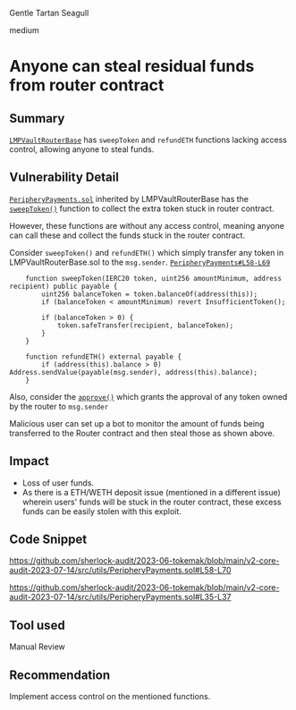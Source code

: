Gentle Tartan Seagull

medium

# Anyone can steal residual funds from router contract
## Summary
[`LMPVaultRouterBase`](https://github.com/sherlock-audit/2023-06-tokemak/blob/main/v2-core-audit-2023-07-14/src/vault/LMPVaultRouterBase.sol) has `sweepToken` and `refundETH` functions lacking access control, allowing anyone to steal funds.

## Vulnerability Detail
[`PeripheryPayments.sol`](https://github.com/sherlock-audit/2023-06-tokemak/blob/main/v2-core-audit-2023-07-14/src/utils/PeripheryPayments.sol) inherited by LMPVaultRouterBase has the [`sweepToken()`](https://github.com/sherlock-audit/2023-06-tokemak/blob/main/v2-core-audit-2023-07-14/src/utils/PeripheryPayments.sol#L58) function to collect the extra token stuck in router contract.


However, these functions are without any access control, meaning anyone can call these and collect the funds stuck in the router contract.

Consider `sweepToken()` and `refundETH()` which simply transfer any token in LMPVaultRouterBase.sol to the `msg.sender`.
[`PeripheryPayments#L58-L69`](https://github.com/sherlock-audit/2023-06-tokemak/blob/main/v2-core-audit-2023-07-14/src/utils/PeripheryPayments.sol#L58-L69)
```solidity
    function sweepToken(IERC20 token, uint256 amountMinimum, address recipient) public payable {
        uint256 balanceToken = token.balanceOf(address(this));
        if (balanceToken < amountMinimum) revert InsufficientToken();

        if (balanceToken > 0) {
            token.safeTransfer(recipient, balanceToken);
        }
    }
 
    function refundETH() external payable {
        if (address(this).balance > 0) Address.sendValue(payable(msg.sender), address(this).balance);
    }

```

Also, consider the [`approve()`](https://github.com/sherlock-audit/2023-06-tokemak/blob/main/v2-core-audit-2023-07-14/src/utils/PeripheryPayments.sol#L35) which grants the approval of any token owned by the router to `msg.sender`

Malicious user can set up a bot to monitor the amount of funds being transferred to the Router contract and then steal those as shown above.

## Impact
- Loss of user funds.
- As there is a ETH/WETH deposit issue (mentioned in a different issue) wherein users' funds will be stuck in the router contract, these excess funds can be easily stolen with this exploit.

## Code Snippet
https://github.com/sherlock-audit/2023-06-tokemak/blob/main/v2-core-audit-2023-07-14/src/utils/PeripheryPayments.sol#L58-L70

https://github.com/sherlock-audit/2023-06-tokemak/blob/main/v2-core-audit-2023-07-14/src/utils/PeripheryPayments.sol#L35-L37 

## Tool used
Manual Review

## Recommendation
Implement access control on the mentioned functions. 

